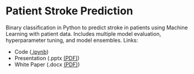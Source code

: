 # Patient Stroke Prediction  
Binary classification in Python to predict stroke in patients using Machine Learning with patient data. Includes multiple model evaluation, hyperparameter tuning, and model ensembles.
Links:  
* Code ([.ipynb](https://github.com/ScottBreitbach/ScottBreitbach.github.io/blob/main/Portfolio-Projects/Stroke-Prediction/Stroke-Prediction.ipynb))
* Presentation (.pptx [(PDF)](https://scottbreitbach.github.io/Portfolio-Projects/Stroke-Prediction/Stroke-Prediction-Presentation.pdf))
* White Paper (.docx [(PDF)](https://scottbreitbach.github.io/Portfolio-Projects/Stroke-Prediction/Stroke-Prediction-WhitePaper.pdf))